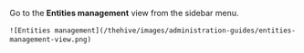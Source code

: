 Go to the **Entities management** view from the sidebar menu.

    ![Entities management](/thehive/images/administration-guides/entities-management-view.png)
